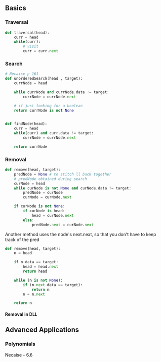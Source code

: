 ## Basics

### Traversal

```python
def traversal(head):
    curr = head
    while(curr):
        # visit
        curr = curr.next
```

### Search

```python
# Necaise p 161
def unorderedSearch(head , target):
    currNode = head

    while currNode and currNode.data != target:
        currNode = currNode.next

    # if just looking for a boolean
    return currNode is not None
    
```

```python
def findNode(head):
    curr = head
    while(curr) and curr.data != target:
        currNode = currNode.next

    return currNode
```

### Removal



```python
def remove(head, target):
    predNode = None # to stitch ll back together
    # predNode obtained during search
    curNode = head
    while curNode is not None and curNode.data != target:
        predNode = curNode
        curNode = curNode.next

    if curNode is not None:
        if curNode is head:
            head = curNode.next
        else:
            predNode.next = curNode.next
```

Another method uses the node's next.next, so that you don't have to keep track of the pred

```python
def remove(head, target):
    n = head

    if n.data == target: 
        head = head.next
        return head

    while (n is not None):
        if (n.next.data == target):
            return n
        n = n.next

    return n
```

#### Removal in DLL


## Advanced Applications

### Polynomials
Necaise - 6.6
